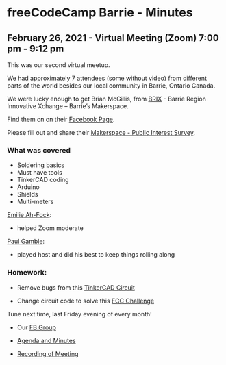 # freeCodeCamp Barrie - Minutes

## February 26, 2021 - Virtual Meeting (Zoom) 7:00 pm - 9:12 pm

This was our second virtual meetup.

We had approximately 7 attendees (some without video) from different parts of the world besides our local community in Barrie, Ontario Canada.

We were lucky enough to get Brian McGillis, from [BRIX](brix.work) - Barrie Region Innovative Xchange – Barrie’s Makerspace.

Find them on on their [Facebook Page](https://www.facebook.com/MadeInBarrie​).

Please fill out and share their [Makerspace - Public Interest Survey](https://docs.google.com/forms/d/e/1FAIpQLSdu5BGs-VCIJ2DMLplWMnTKyepmHxUSAyHDqyIuqqftycm20w/viewform
).

### What was covered

- Soldering basics
- Must have tools
- TinkerCAD coding
- Arduino
- Shields
- Multi-meters

[Emilie Ah-Fock](https://github.com/Emi55):

- helped Zoom moderate

[Paul Gamble](https://github.com/paulywill):

- played host and did his best to keep things rolling along

### Homework:

- Remove bugs from this [TinkerCAD Circuit](https://www.tinkercad.com/things/6f947yXj3sf-fcc-barrie-calculator-boilerplate)

- Change circuit code to solve this [FCC Challenge](https://www.freecodecamp.org/learn/javascript-algorithms-and-data-structures/basic-algorithm-scripting/factorialize-a-number)

Tune next time, last Friday evening of every month!

- Our [FB Group](https://www.facebook.com/groups/free.code.camp.Barrie.Ontario)

- [Agenda and Minutes](https://github.com/freecodecampBarrie/meetings)

- [Recording of Meeting](https://youtu.be/sGLD9rKV-qA)
